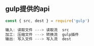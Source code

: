 ## gulp提供的api
```js
const { src, dest } = require('gulp')

输入: 读取文件 ---> 读取流  src
加工: 压缩文件 ---> 转换流  gulp插件
输出: 写入文件 ---> 写入流  dest
```
